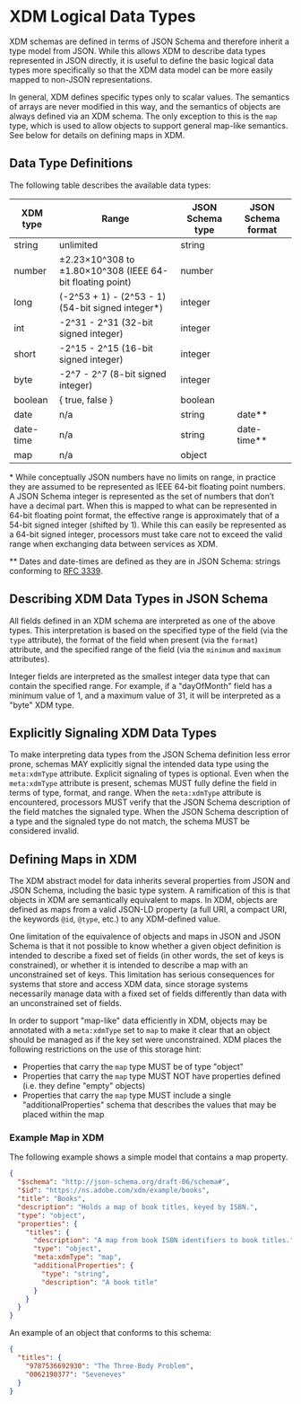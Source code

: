 # XDM Logical Data Types

XDM schemas are defined in terms of JSON Schema and therefore inherit a type model from JSON. While this allows XDM to describe data types represented in JSON directly, it is useful to define the basic logical data types more specifically so that the XDM data model can be more easily mapped to non-JSON representations.

In general, XDM defines specific types only to scalar values.  The semantics of arrays are never modified in this way, and the semantics of objects are always defined via an XDM schema.  The only exception to this is the `map` type, which is used to allow objects to support general map-like semantics.  See below for details on defining maps in XDM.

## Data Type Definitions

The following table describes the available data types:

| XDM type  | Range                                                     | JSON Schema type | JSON Schema format |
| --------- | --------------------------------------------------------- | ---------------- | ------------------ |
| string    | unlimited                                                 | string           |                    |
| number    | ±2.23×10^308 to ±1.80×10^308 (IEEE 64-bit floating point) | number           |                    |
| long      | (-2^53 + 1) - (2^53 - 1) (54-bit signed integer\*)        | integer          |                    |
| int       | -2^31 - 2^31 (32-bit signed integer)                      | integer          |                    |
| short     | -2^15 - 2^15 (16-bit signed integer)                      | integer          |                    |
| byte      | -2^7 - 2^7 (8-bit signed integer)                         | integer          |                    |
| boolean   | { true, false }                                           | boolean          |                    |
| date      | n/a                                                       | string           | date\*\*           |
| date-time | n/a                                                       | string           | date-time\*\*      |
| map       | n/a                                                       | object           |                    |

\* While conceptually JSON numbers have no limits on range, in practice they are assumed to be represented as IEEE 64-bit floating point numbers. A JSON Schema integer is represented as the set of numbers that don’t have a decimal part. When this is mapped to what can be represented in 64-bit floating point format, the effective range is approximately that of a 54-bit signed integer (shifted by 1). While this can easily be represented as a 64-bit signed integer, processors must take care not to exceed the valid range when exchanging data between services as XDM.

\*\* Dates and date-times are defined as they are in JSON Schema: strings conforming to [RFC 3339](https://tools.ietf.org/html/rfc3339).

## Describing XDM Data Types in JSON Schema

All fields defined in an XDM schema are interpreted as one of the above types. This interpretation is based on the specified type of the field (via the `type` attribute), the format of the field when present (via the `format`) attribute, and the specified range of the field (via the `minimum` and `maximum` attributes).

Integer fields are interpreted as the smallest integer data type that can contain the specified range. For example, if a "dayOfMonth" field has a minimum value of 1, and a maximum value of 31, it will be interpreted as a "byte" XDM type.

## Explicitly Signaling XDM Data Types

To make interpreting data types from the JSON Schema definition less error prone, schemas MAY explicitly signal the intended data type using the `meta:xdmType` attribute. Explicit signaling of types is optional. Even when the `meta:xdmType` attribute is present, schemas MUST fully define the field in terms of type, format, and range. When the `meta:xdmType` attribute is encountered, processors MUST verify that the JSON Schema description of the field matches the signaled type. When the JSON Schema description of a type and the signaled type do not match, the schema MUST be considered invalid.

## Defining Maps in XDM

The XDM abstract model for data inherits several properties from JSON and JSON Schema, including the basic type system. A ramification of this is that objects in XDM are semantically equivalent to maps. In XDM, objects are defined as maps from a valid JSON-LD property (a full URI, a compact URI, the keywords `@id`, `@type`, etc.) to any XDM-defined value.

One limitation of the equivalence of objects and maps in JSON and JSON Schema is that it not possible to know whether a given object definition is intended to describe a fixed set of fields (in other words, the set of keys is constrained), or whether it is intended to describe a map with an unconstrained set of keys. This limitation has serious consequences for systems that store and access XDM data, since storage systems necessarily manage data with a fixed set of fields differently than data with an unconstrained set of fields.

In order to support "map-like" data efficiently in XDM, objects may be annotated with a `meta:xdmType` set to `map` to make it clear that an object should be managed as if the key set were unconstrained. XDM places the following restrictions on the use of this storage hint:

* Properties that carry the `map` type MUST be of type "object"
* Properties that carry the `map` type MUST NOT have properties defined (i.e. they define "empty" objects)
* Properties that carry the `map` type MUST include a single "additionalProperties" schema that describes the values that may be placed within the map

### Example Map in XDM

The following example shows a simple model that contains a map property.

```json
{
  "$schema": "http://json-schema.org/draft-06/schema#",
  "$id": "https://ns.adobe.com/xdm/example/books",
  "title": "Books",
  "description": "Holds a map of book titles, keyed by ISBN.",
  "type": "object",
  "properties": {
    "titles": {
      "description": "A map from book ISBN identifiers to book titles.",
      "type": "object",
      "meta:xdmType": "map",
      "additionalProperties": {
        "type": "string",
        "description": "A book title"
      }
    }
  }
}
```

An example of an object that conforms to this schema:

```json
{
  "titles": {
    "9787536692930": "The Three-Body Problem",
    "0062190377": "Seveneves"
  }
}
```

